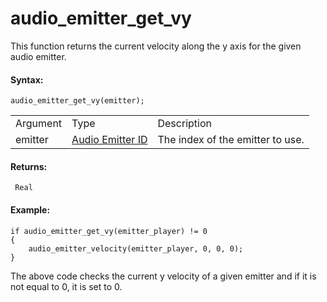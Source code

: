 # audio_emitter_get_vy

This function returns the current velocity along the y axis for the
given audio emitter.

#### Syntax:

``` gml
audio_emitter_get_vy(emitter);
```

|          |                                                                                                                                         |                                  |
|----------|-----------------------------------------------------------------------------------------------------------------------------------------|----------------------------------|
| Argument | Type                                                                                                                                    | Description                      |
| emitter  |  [Audio Emitter ID](../../../../../../GameMaker_Language/GML_Reference/Asset_Management/Audio/Audio_Emitters/audio_emitter_create)  | The index of the emitter to use. |

#### Returns:

``` gml
 Real
```

#### Example:

``` gml
if audio_emitter_get_vy(emitter_player) != 0
{
    audio_emitter_velocity(emitter_player, 0, 0, 0);
}
```

The above code checks the current y velocity of a given emitter and if
it is not equal to 0, it is set to 0.
